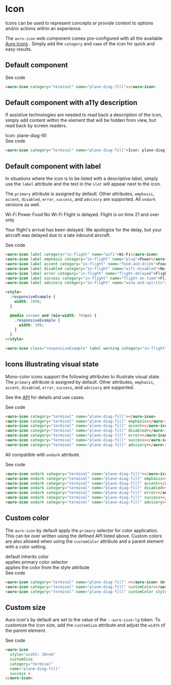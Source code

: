 # Icon

Icons can be used to represent concepts or provide context to options and/or actions within an experience.

The `auro-icon` web component comes pre-configured with all the available [Auro Icons](/icons/usage) . Simply add the `category` and `name` of the icon for quick and easy results.

## Default component

<div class="exampleWrapper">
  <auro-icon category="terminal" name="plane-diag-fill"></auro-icon>
</div>

<auro-accordion lowProfile justifyRight>
  <span slot="trigger">See code</span>

  ```html
  <auro-icon category="terminal" name="plane-diag-fill"></auro-icon>
  ```

</auro-accordion>

## Default component with a11y description

If assistive technologies are needed to read back a description of the icon, simply add content within the element that will be hidden from view, but read back by screen readers.

<div class="exampleWrapper">
  <auro-icon category="terminal" name="plane-diag-fill">Icon: plane-diag-fill</auro-icon>
</div>

<auro-accordion lowProfile justifyRight>
  <span slot="trigger">See code</span>

  ```html
  <auro-icon category="terminal" name="plane-diag-fill">Icon: plane-diag-fill</auro-icon>
  ```

</auro-accordion>

## Default component with label

In situations where the icon is to be listed with a descriptive label, simply use the `label` attribute and the text in the `slot` will appear next to the icon.

The `primary` attribute is assigned by default. Other attributes, `emphasis`, `accent`, `disabled`, `error`, `success`, and `advisory` are supported. All `ondark` versions as well.

<div class="exampleWrapper">
  <auro-icon label category="in-flight" name="wifi">Wi-Fi</auro-icon>
  <auro-icon label emphasis category="in-flight" name="plug">Power</auro-icon>
  <auro-icon label accent category="in-flight" name="food-and-drink">Food</auro-icon>
  <auro-icon label disabled category="in-flight" name="wifi-disabled">No Wi-Fi</auro-icon>
  <auro-icon label error category="in-flight" name="flight-delayed">Flight is delayed.</auro-icon>
  <auro-icon label success category="in-flight" name="flight-on-time">Flight is on time</auro-icon>
  <auro-icon label advisory category="in-flight" name="wine-and-spirits">21 and over only</auro-icon>
</div>
<div class="exampleWrapper">

  <style>
    .responsiveExample {
      width: 100%;
    }

    @media screen and (min-width: 769px) {
      .responsiveExample {
        width: 30%;
      }
    }
  </style>

  <auro-icon class="responsiveExample" label warning category="in-flight" name="flight-delayed">Your flight's arrival has been delayed. We apologize for the delay, but your aircraft was delayed due to a late inbound aircraft.</auro-icon>
</div>

<auro-accordion lowProfile justifyRight>
  <span slot="trigger">See code</span>

  ```html
  <auro-icon label category="in-flight" name="wifi">Wi-Fi</auro-icon>
  <auro-icon label emphasis category="in-flight" name="plug">Power</auro-icon>
  <auro-icon label accent category="in-flight" name="food-and-drink">Food</auro-icon>
  <auro-icon label disabled category="in-flight" name="wifi-disabled">No Wi-Fi</auro-icon>
  <auro-icon label error category="in-flight" name="flight-delayed">Flight is delayed.</auro-icon>
  <auro-icon label success category="in-flight" name="flight-on-time">Flight is on time</auro-icon>
  <auro-icon label advisory category="in-flight" name="wine-and-spirits">21 and over only</auro-icon>

  <style>
    .responsiveExample {
      width: 100%;
    }

    @media screen and (min-width: 769px) {
      .responsiveExample {
        width: 30%;
      }
    }
  </style>

  <auro-icon class="responsiveExample" label warning category="in-flight" name="flight-delayed">Your flight's arrival has been delayed. We apologize for the delay, but your aircraft was delayed due to a late inbound aircraft.</auro-icon>

  ```

</auro-accordion>

## Icons illustrating visual state

Mono-color icons support the following attributes to illustrate visual state. The `primary` attribute is assigned by default. Other attributes, `emphasis`, `accent`, `disabled`, `error`, `success`, and `advisory` are supported.

See the [API](/components/auro/icon/api) for details and use cases.

<div class="exampleWrapper">
  <auro-icon category="terminal" name="plane-diag-fill"></auro-icon>
  <auro-icon category="terminal" name="plane-diag-fill" emphasis></auro-icon>
  <auro-icon category="terminal" name="plane-diag-fill" accent></auro-icon>
  <auro-icon category="terminal" name="plane-diag-fill" disabled></auro-icon>
  <auro-icon category="terminal" name="plane-diag-fill" error></auro-icon>
  <auro-icon category="terminal" name="plane-diag-fill" success></auro-icon>
  <auro-icon category="terminal" name="plane-diag-fill" advisory></auro-icon>
</div>

<auro-accordion lowProfile justifyRight>
  <span slot="trigger">See code</span>

  ```html
  <auro-icon category="terminal" name="plane-diag-fill"></auro-icon>
  <auro-icon category="terminal" name="plane-diag-fill" emphasis></auro-icon>
  <auro-icon category="terminal" name="plane-diag-fill" accent></auro-icon>
  <auro-icon category="terminal" name="plane-diag-fill" disabled></auro-icon>
  <auro-icon category="terminal" name="plane-diag-fill" error></auro-icon>
  <auro-icon category="terminal" name="plane-diag-fill" success></auro-icon>
  <auro-icon category="terminal" name="plane-diag-fill" advisory></auro-icon>
  ```

</auro-accordion>

All compatible with `ondark` attribute.

<div class="exampleWrapper--ondark">
  <auro-icon ondark category="terminal" name="plane-diag-fill"></auro-icon>
  <auro-icon ondark category="terminal" name="plane-diag-fill" emphasis></auro-icon>
  <auro-icon ondark category="terminal" name="plane-diag-fill" accent></auro-icon>
  <auro-icon ondark category="terminal" name="plane-diag-fill" disabled></auro-icon>
  <auro-icon ondark category="terminal" name="plane-diag-fill" error></auro-icon>
  <auro-icon ondark category="terminal" name="plane-diag-fill" success></auro-icon>
  <auro-icon ondark category="terminal" name="plane-diag-fill" advisory></auro-icon>
</div>

<auro-accordion lowProfile justifyRight>
  <span slot="trigger">See code</span>

  ```html
  <auro-icon ondark category="terminal" name="plane-diag-fill"></auro-icon>
  <auro-icon ondark category="terminal" name="plane-diag-fill" emphasis></auro-icon>
  <auro-icon ondark category="terminal" name="plane-diag-fill" accent></auro-icon>
  <auro-icon ondark category="terminal" name="plane-diag-fill" disabled></auro-icon>
  <auro-icon ondark category="terminal" name="plane-diag-fill" error></auro-icon>
  <auro-icon ondark category="terminal" name="plane-diag-fill" success></auro-icon>
  <auro-icon ondark category="terminal" name="plane-diag-fill" advisory></auro-icon>
  ```

</auro-accordion>

## Custom color

The `auro-icon` by default apply the `primary` selector for color application. This can be over written using the defined API listed above. Custom colors are also allowed when using the `customColor` attribute and a parent element with a color setting.

<div class="exampleWrapper">
  <auro-icon category="terminal" name="plane-diag-fill" ></auro-icon> default inherits color<br/>
  <auro-icon category="terminal" name="plane-diag-fill" customColor></auro-icon> applies primary color selector<br/>
  <auro-icon category="terminal" name="plane-diag-fill" customColor style="color: orange;"></auro-icon> applies the color from the style attribute
</div>

<auro-accordion lowProfile justifyRight>
  <span slot="trigger">See code</span>

  ```html
  <auro-icon category="terminal" name="plane-diag-fill" ></auro-icon> default inherits color<br/>
  <auro-icon category="terminal" name="plane-diag-fill" customColor></auro-icon> applies primary color selector<br/>
  <auro-icon category="terminal" name="plane-diag-fill" customColor style="color: orange;"></auro-icon> applies the color from the style attribute

  ```

</auro-accordion>

## Custom size

Auro icon's by default are set to the value of the `--auro-size-lg` token. To customize the icon size, add the `customSize` attribute and adjust the `width` of the parent element.

<div class="exampleWrapper">
  <auro-icon style="width: 30rem" category="terminal" name="plane-diag-fill" success customSize></auro-icon>
</div>

<auro-accordion lowProfile justifyRight>
  <span slot="trigger">See code</span>

  ```html
  <auro-icon
    style="width: 30rem"
    customSize
    category="terminal"
    name="plane-diag-fill"
    success >
  </auro-icon>

  ```

</auro-accordion>
